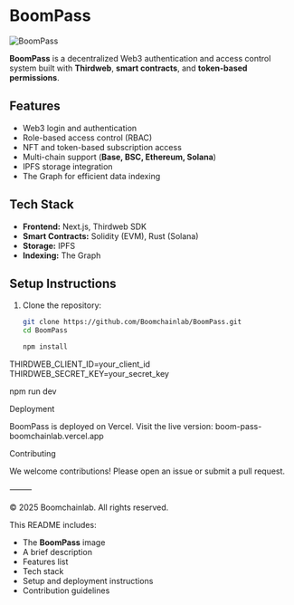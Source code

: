 # BoomPass

![BoomPass](https://i.imgur.com/Apr3hqg.png)

**BoomPass** is a decentralized Web3 authentication and access control system built with **Thirdweb**, **smart contracts**, and **token-based permissions**.

## Features
- Web3 login and authentication
- Role-based access control (RBAC)
- NFT and token-based subscription access
- Multi-chain support (**Base, BSC, Ethereum, Solana**)
- IPFS storage integration
- The Graph for efficient data indexing

## Tech Stack
- **Frontend:** Next.js, Thirdweb SDK
- **Smart Contracts:** Solidity (EVM), Rust (Solana)
- **Storage:** IPFS
- **Indexing:** The Graph

## Setup Instructions
1. Clone the repository:
   ```sh
   git clone https://github.com/Boomchainlab/BoomPass.git
   cd BoomPass

   npm install

  THIRDWEB_CLIENT_ID=your_client_id
THIRDWEB_SECRET_KEY=your_secret_key

npm run dev

Deployment

BoomPass is deployed on Vercel. Visit the live version:
boom-pass-boomchainlab.vercel.app

Contributing

We welcome contributions! Please open an issue or submit a pull request.

⸻

© 2025 Boomchainlab. All rights reserved.

This README includes:
- The **BoomPass** image  
- A brief description  
- Features list  
- Tech stack  
- Setup and deployment instructions  
- Contribution guidelines  
